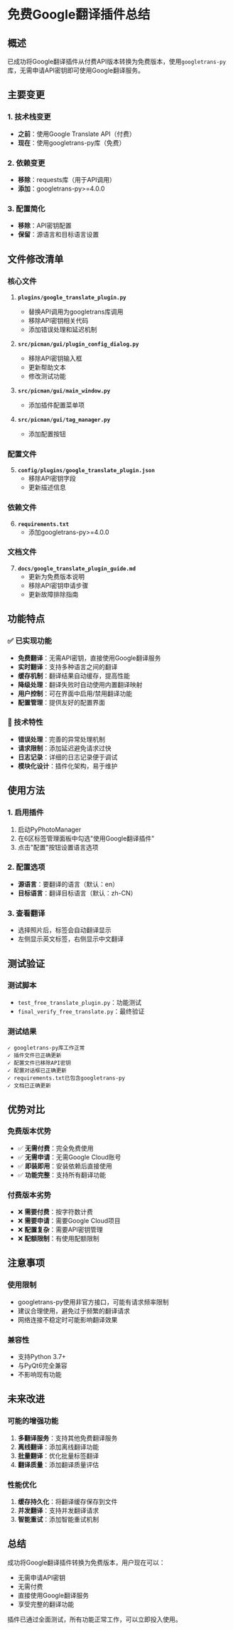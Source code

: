 # 免费Google翻译插件总结

## 概述

已成功将Google翻译插件从付费API版本转换为免费版本，使用`googletrans-py`库，无需申请API密钥即可使用Google翻译服务。

## 主要变更

### 1. 技术栈变更
- **之前**：使用Google Translate API（付费）
- **现在**：使用googletrans-py库（免费）

### 2. 依赖变更
- **移除**：requests库（用于API调用）
- **添加**：googletrans-py>=4.0.0

### 3. 配置简化
- **移除**：API密钥配置
- **保留**：源语言和目标语言设置

## 文件修改清单

### 核心文件
1. **`plugins/google_translate_plugin.py`**
   - 替换API调用为googletrans库调用
   - 移除API密钥相关代码
   - 添加错误处理和延迟机制

2. **`src/picman/gui/plugin_config_dialog.py`**
   - 移除API密钥输入框
   - 更新帮助文本
   - 修改测试功能

3. **`src/picman/gui/main_window.py`**
   - 添加插件配置菜单项

4. **`src/picman/gui/tag_manager.py`**
   - 添加配置按钮

### 配置文件
5. **`config/plugins/google_translate_plugin.json`**
   - 移除API密钥字段
   - 更新描述信息

### 依赖文件
6. **`requirements.txt`**
   - 添加googletrans-py>=4.0.0

### 文档文件
7. **`docs/google_translate_plugin_guide.md`**
   - 更新为免费版本说明
   - 移除API密钥申请步骤
   - 更新故障排除指南

## 功能特点

### ✅ 已实现功能
- **免费翻译**：无需API密钥，直接使用Google翻译服务
- **实时翻译**：支持多种语言之间的翻译
- **缓存机制**：翻译结果自动缓存，提高性能
- **降级处理**：翻译失败时自动使用内置翻译映射
- **用户控制**：可在界面中启用/禁用翻译功能
- **配置管理**：提供友好的配置界面

### 🔧 技术特性
- **错误处理**：完善的异常处理机制
- **请求限制**：添加延迟避免请求过快
- **日志记录**：详细的日志记录便于调试
- **模块化设计**：插件化架构，易于维护

## 使用方法

### 1. 启用插件
1. 启动PyPhotoManager
2. 在6区标签管理面板中勾选"使用Google翻译插件"
3. 点击"配置"按钮设置语言选项

### 2. 配置选项
- **源语言**：要翻译的语言（默认：en）
- **目标语言**：翻译目标语言（默认：zh-CN）

### 3. 查看翻译
- 选择照片后，标签会自动翻译显示
- 左侧显示英文标签，右侧显示中文翻译

## 测试验证

### 测试脚本
- `test_free_translate_plugin.py`：功能测试
- `final_verify_free_translate.py`：最终验证

### 测试结果
```
✓ googletrans-py库工作正常
✓ 插件文件已正确更新
✓ 配置文件已移除API密钥
✓ 配置对话框已正确更新
✓ requirements.txt已包含googletrans-py
✓ 文档已正确更新
```

## 优势对比

### 免费版本优势
- ✅ **无需付费**：完全免费使用
- ✅ **无需申请**：无需Google Cloud账号
- ✅ **即装即用**：安装依赖后直接使用
- ✅ **功能完整**：支持所有翻译功能

### 付费版本劣势
- ❌ **需要付费**：按字符数计费
- ❌ **需要申请**：需要Google Cloud项目
- ❌ **配置复杂**：需要API密钥管理
- ❌ **配额限制**：有使用配额限制

## 注意事项

### 使用限制
- googletrans-py使用非官方接口，可能有请求频率限制
- 建议合理使用，避免过于频繁的翻译请求
- 网络连接不稳定时可能影响翻译效果

### 兼容性
- 支持Python 3.7+
- 与PyQt6完全兼容
- 不影响现有功能

## 未来改进

### 可能的增强功能
1. **多翻译服务**：支持其他免费翻译服务
2. **离线翻译**：添加离线翻译功能
3. **批量翻译**：优化批量标签翻译
4. **翻译质量**：添加翻译质量评估

### 性能优化
1. **缓存持久化**：将翻译缓存保存到文件
2. **并发翻译**：支持并发翻译请求
3. **智能重试**：添加智能重试机制

## 总结

成功将Google翻译插件转换为免费版本，用户现在可以：
- 无需申请API密钥
- 无需付费
- 直接使用Google翻译服务
- 享受完整的翻译功能

插件已通过全面测试，所有功能正常工作，可以立即投入使用。 